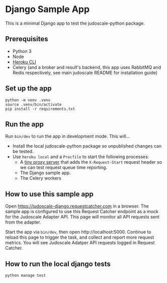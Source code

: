# Django Sample App

This is a minimal Django app to test the judoscale-python package.

## Prerequisites

- Python 3
- Node
- [Heroku CLI](https://devcenter.heroku.com/articles/heroku-cli)
- Celery (and a broker and result's backend, this app uses RabbitMQ and Redis respectively, see main judoscale README for installation guide)

## Set up the app

```
python -m venv .venv
source .venv/bin/activate
pip install -r requirements.txt
```

## Run the app

Run `bin/dev` to run the app in development mode. This will...

- Install the local judoscale-python package so unpublished changes can be tested.
- Use `heroku local` and a `Procfile` to start the following processes:
  - A [tiny proxy server](https://github.com/judoscale/judoscale-adapter-proxy-server) that adds the `X-Request-Start` request header so we can test request queue time reporting.
  - The Django sample app.
  - The Celery workers

## How to use this sample app

Open https://judoscale-django.requestcatcher.com in a browser. The sample app is configured to use this Request Catcher endpoint as a mock for the Judoscale Adapter API. This page will monitor all API requests sent from the adapter.

Start the app via `bin/dev`, then open http://localhost:5000. Continue to reload this page to trigger the task, and collect and report more request metrics. You will see Judoscale Adatper API requests logged in Request Catcher.

## How to run the local django tests
```
python manage test
```
